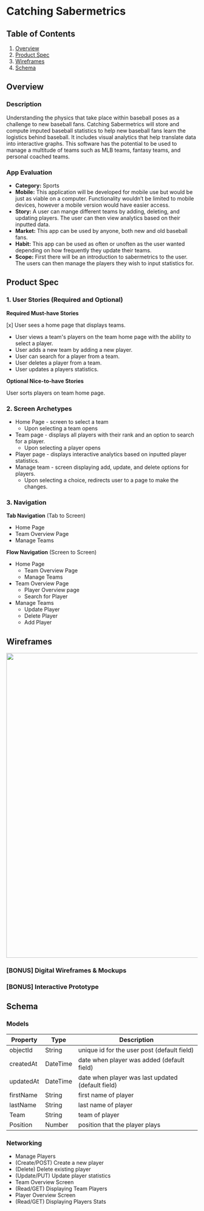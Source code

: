 # Catching Sabermetrics

## Table of Contents
1. [Overview](#Overview)
1. [Product Spec](#Product-Spec)
1. [Wireframes](#Wireframes)
2. [Schema](#Schema)

## Overview
### Description
Understanding the physics that take place within baseball poses as a challenge to new baseball fans. Catching Sabermetrics will store and compute imputed baseball statistics to help new baseball fans learn the logistics behind baseball. It includes visual analytics that help translate data into interactive graphs. This software has the potential to be used to manage a multitude of teams such as MLB teams, fantasy teams, and personal coached teams.

### App Evaluation
- **Category:** Sports
- **Mobile:** This application will be developed for mobile use but would be just as viable on a computer. Functionality wouldn’t be limited to mobile devices, however a mobile version would have easier access. 
- **Story:** A user can mange different teams by adding, deleting, and updating players. The user can then view analytics based on their inputted data.
- **Market:** This app can be used by anyone, both new and old baseball fans.
- **Habit:** This app can be used as often or unoften as the user wanted depending on how frequently they update their teams.
- **Scope:** First there will be an introduction to sabermetrics to the user. The users can then manage the players they wish to input statistics for.

## Product Spec

### 1. User Stories (Required and Optional)

**Required Must-have Stories**

[x] User sees a home page that displays teams.
* User views a team's players on the team home page with the ability to select a player.
* User adds a new team by adding a new player.
* User can search for a player from a team.
* User deletes a player from a team.
* User updates a players statistics. 

**Optional Nice-to-have Stories**

User sorts players on team home page.

### 2. Screen Archetypes
* Home Page - screen to select a team
  * Upon selecting a team opens
* Team page - displays all players with their rank and an option to search for a player.
  * Upon selecting a player opens
* Player page - displays interactive analytics based on inputted player statistics.
* Manage team - screen displaying add, update, and delete options for players.
  * Upon selecting a choice, redirects user to a page to make the changes.

### 3. Navigation

**Tab Navigation** (Tab to Screen)

* Home Page
* Team Overview Page
* Manage Teams


**Flow Navigation** (Screen to Screen)

* Home Page
   * Team Overview Page
   * Manage Teams
* Team Overview Page
   * Player Overview page
   * Search for Player
* Manage Teams
   * Update Player
   * Delete Player
   * Add Player

## Wireframes
<img src="https://i.imgur.com/gJMIjx9.jpg" width=800><br>

### [BONUS] Digital Wireframes & Mockups

### [BONUS] Interactive Prototype

## Schema 



### Models
   | Property      | Type     | Description |
   | ------------- | -------- | ------------|
   | objectId      | String   | unique id for the user post (default field) |
   | createdAt     | DateTime | date when player was added (default field) |
   | updatedAt     | DateTime | date when player was last updated (default field) |
   | firstName     | String   | first name of player |
   | lastName      | String   | last name of player |
   | Team          | String   | team of player |
   | Position      | Number   | position that the player plays |
### Networking
* Manage Players
* (Create/POST) Create a new player
* (Delete) Delete existing player
* (Update/PUT) Update player statistics
* Team Overview Screen
* (Read/GET) Displaying Team Players
* Player Overview Screen
* (Read/GET) Displaying Players Stats
